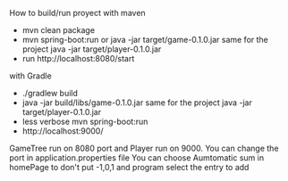 How to build/run proyect
with maven 
* mvn clean package
* mvn spring-boot:run  or java -jar target/game-0.1.0.jar same for the project java -jar target/player-0.1.0.jar
* run http://localhost:8080/start

with Gradle
* ./gradlew build
* java -jar build/libs/game-0.1.0.jar same for the project java -jar target/player-0.1.0.jar
* less verbose mvn spring-boot:run
* http://localhost:9000/


GameTree run on 8080 port and Player run on 9000. You can change the port in application.properties file
You can choose Aumtomatic sum in homePage to don't put -1,0,1 and program select the entry to add
